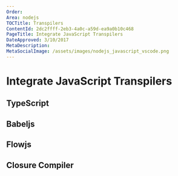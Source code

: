 ```yaml
---
Order:
Area: nodejs
TOCTitle: Transpilers
ContentId: 2dc2ffff-2eb3-4a0c-a59d-ea9a0b10c468
PageTitle: Integrate JavaScript Transpilers
DateApproved: 3/10/2017
MetaDescription:
MetaSocialImage: /assets/images/nodejs_javascript_vscode.png
---
```


# Integrate JavaScript Transpilers

## TypeScript

## Babeljs

## Flowjs

## Closure Compiler